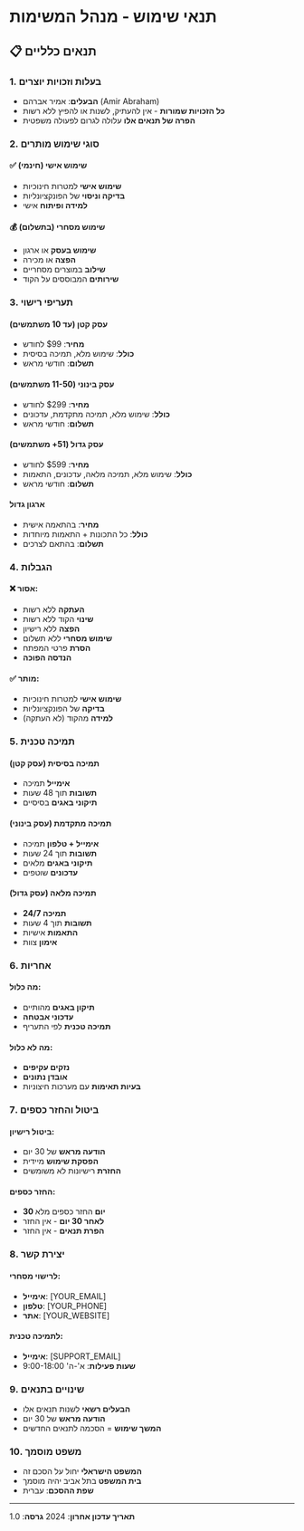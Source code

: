 # תנאי שימוש - מנהל המשימות

## 📋 תנאים כלליים

### 1. בעלות וזכויות יוצרים
- **הבעלים**: אמיר אברהם (Amir Abraham)
- **כל הזכויות שמורות** - אין להעתיק, לשנות או להפיץ ללא רשות
- **הפרה של תנאים אלו** עלולה לגרום לפעולה משפטית

### 2. סוגי שימוש מותרים

#### ✅ שימוש אישי (חינמי)
- **שימוש אישי** למטרות חינוכיות
- **בדיקה וניסוי** של הפונקציונליות
- **למידה ופיתוח** אישי

#### 💰 שימוש מסחרי (בתשלום)
- **שימוש בעסק** או ארגון
- **הפצה** או מכירה
- **שילוב** במוצרים מסחריים
- **שירותים** המבוססים על הקוד

### 3. תעריפי רישוי

#### עסק קטן (עד 10 משתמשים)
- **מחיר**: $99 לחודש
- **כולל**: שימוש מלא, תמיכה בסיסית
- **תשלום**: חודשי מראש

#### עסק בינוני (11-50 משתמשים)
- **מחיר**: $299 לחודש
- **כולל**: שימוש מלא, תמיכה מתקדמת, עדכונים
- **תשלום**: חודשי מראש

#### עסק גדול (51+ משתמשים)
- **מחיר**: $599 לחודש
- **כולל**: שימוש מלא, תמיכה מלאה, עדכונים, התאמות
- **תשלום**: חודשי מראש

#### ארגון גדול
- **מחיר**: בהתאמה אישית
- **כולל**: כל התכונות + התאמות מיוחדות
- **תשלום**: בהתאם לצרכים

### 4. הגבלות

#### ❌ אסור:
- **העתקה** ללא רשות
- **שינוי** הקוד ללא רשות
- **הפצה** ללא רישיון
- **שימוש מסחרי** ללא תשלום
- **הסרת** פרטי המפתח
- **הנדסה הפוכה**

#### ✅ מותר:
- **שימוש אישי** למטרות חינוכיות
- **בדיקה** של הפונקציונליות
- **למידה** מהקוד (לא העתקה)

### 5. תמיכה טכנית

#### תמיכה בסיסית (עסק קטן)
- **אימייל** תמיכה
- **תשובות** תוך 48 שעות
- **תיקוני באגים** בסיסיים

#### תמיכה מתקדמת (עסק בינוני)
- **אימייל + טלפון** תמיכה
- **תשובות** תוך 24 שעות
- **תיקוני באגים** מלאים
- **עדכונים** שוטפים

#### תמיכה מלאה (עסק גדול)
- **תמיכה 24/7**
- **תשובות** תוך 4 שעות
- **התאמות** אישיות
- **אימון** צוות

### 6. אחריות

#### מה כלול:
- **תיקון באגים** מהותיים
- **עדכוני אבטחה**
- **תמיכה טכנית** לפי התעריף

#### מה לא כלול:
- **נזקים עקיפים**
- **אובדן נתונים**
- **בעיות תאימות** עם מערכות חיצוניות

### 7. ביטול והחזר כספים

#### ביטול רישיון:
- **הודעה מראש** של 30 יום
- **הפסקת שימוש** מיידית
- **החזרת** רישיונות לא משומשים

#### החזר כספים:
- **30 יום** החזר כספים מלא
- **לאחר 30 יום** - אין החזר
- **הפרת תנאים** - אין החזר

### 8. יצירת קשר

#### לרישוי מסחרי:
- **אימייל**: [YOUR_EMAIL]
- **טלפון**: [YOUR_PHONE]
- **אתר**: [YOUR_WEBSITE]

#### לתמיכה טכנית:
- **אימייל**: [SUPPORT_EMAIL]
- **שעות פעילות**: א'-ה' 9:00-18:00

### 9. שינויים בתנאים

- **הבעלים רשאי** לשנות תנאים אלו
- **הודעה מראש** של 30 יום
- **המשך שימוש** = הסכמה לתנאים החדשים

### 10. משפט מוסמך

- **המשפט הישראלי** יחול על הסכם זה
- **בית המשפט** בתל אביב יהיה מוסמך
- **שפת ההסכם**: עברית

---

**תאריך עדכון אחרון**: 2024
**גרסה**: 1.0 